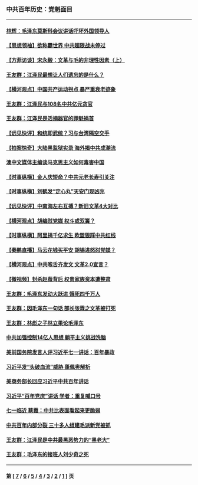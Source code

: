 ### 中共百年历史：党魁面目
---
#### [林辉：毛泽东莫斯科会议讲话吓坏外国领导人](../../pages/nf1176107/n13917931.md?04010430) 
#### [【思想领袖】欲称霸世界 中共超限战未停过](../../pages/nf1176107/n13745142.md?04010430) 
#### [【方菲访谈】宋永毅：文革与毛的非理性因素（上）](../../pages/nf1176107/n13469956.md?04010430) 
#### [王友群：江泽民最想让人们遗忘的是什么？](../../pages/nf1176107/n13408949.md?04010430) 
#### [【横河观点】中国共产运动拐点 暴严重衰老迹象](../../pages/nf1176107/n13388333.md?04010430) 
#### [王友群：江泽民与108名中共亿元贪官](../../pages/nf1176107/n13352358.md?04010430) 
#### [王友群：江泽民是活摘器官的罪魁祸首](../../pages/nf1176107/n13336903.md?04010430) 
#### [【远见快评】和统即武统？习与台湾隔空交手](../../pages/nf1176107/n13297739.md?04010430) 
#### [【拍案惊奇】大陆黑监狱实录 海外揭中共成潮流](../../pages/nf1176107/n13288853.md?04010430) 
#### [澳中文媒体主编谈马克思主义如何毒害中国](../../pages/nf1176107/n13257387.md?04010430) 
#### [【时事纵横】金人庆短命？中共元老长寿引关注](../../pages/nf1176107/n13217934.md?04010430) 
#### [【时事纵横】刘鹤发“定心丸”天安门现凶兆](../../pages/nf1176107/n13215416.md?04010430) 
#### [【远见快评】中南海左右互搏？新旧文革4大对比](../../pages/nf1176107/n13214745.md?04010430) 
#### [【横河观点】胡编怼党媒 权斗或双簧？](../../pages/nf1176107/n13210864.md?04010430) 
#### [【时事纵横】阿里捐千亿求生 欧盟狠踩中共红线](../../pages/nf1176107/n13206431.md?04010430) 
#### [【秦鹏直播】马云花钱买平安 胡锡进怒怼党媒？](../../pages/nf1176107/n13206392.md?04010430) 
#### [【横河观点】中共喉舌齐发文 文革2.0宣言？](../../pages/nf1176107/n13201248.md?04010430) 
#### [【微视频】封杀赵薇背后 权贵家族资本遭整肃](../../pages/nf1176107/n13197798.md?04010430) 
#### [王友群：毛泽东发动大跃进 饿死四千万人](../../pages/nf1176107/n13177158.md?04010430) 
#### [王友群：因毛泽东一句话 部长张霖之文革被打死](../../pages/nf1176107/n13161711.md?04010430) 
#### [王友群：林彪之子林立果论毛泽东](../../pages/nf1176107/n13128622.md?04010430) 
#### [中共加强控制14亿人思想 躺平主义挑战洗脑](../../pages/nf1176107/n13094299.md?04010430) 
#### [美前国务院发言人评习近平七一讲话：百年暴政](../../pages/nf1176107/n13066986.md?04010430) 
#### [习近平发“头破血流”威胁 蓬佩奥解析](../../pages/nf1176107/n13063604.md?04010430) 
#### [美商务部长回应习近平中共百年讲话](../../pages/nf1176107/n13062903.md?04010430) 
#### [习近平“百年党庆”讲话 学者：重复喊口号](../../pages/nf1176107/n13061411.md?04010430) 
#### [七一临近 蔡霞：中共比表面看起来更脆弱](../../pages/nf1176107/n13056418.md?04010430) 
#### [中共百年内部分裂 三十多人组建毛派新党被抓](../../pages/nf1176107/n13044023.md?04010430) 
#### [王友群：江泽民是中共最黑恶势力的“黑老大”](../../pages/nf1176107/n13022180.md?04010430) 
#### [王友群：毛泽东的接班人刘少奇之死](../../pages/nf1176107/n12991772.md?04010430) 

---
#### 第 [ [7](./7.md?04010430) / [6](./6.md?04010430) / [5](./5.md?04010430) / [4](./4.md?04010430) / [3](./3.md?04010430) / [2](./2.md?04010430) / [1](./1.md?04010430) ] 页
